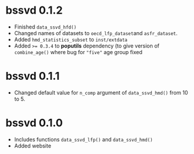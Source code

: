 
# bssvd 0.1.2

* Finished `data_ssvd_hfd()`
* Changed names of datasets to `oecd_lfp_dataset`and `asfr_dataset`.
* Added `hmd_statistics_subset` to `inst/extdata`
* Added `>= 0.3.4` to **poputils** dependency (to give version of
  `combine_age()` where bug for `"five"` age group fixed


# bssvd 0.1.1

* Changed default value for `n_comp` argument of `data_ssvd_hmd()`
  from 10 to 5.

# bssvd 0.1.0

* Includes functions `data_ssvd_lfp()` and `data_ssvd_hmd()`
* Added website

